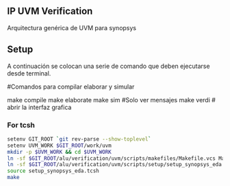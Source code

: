 ## IP UVM Verification

Arquitectura genérica de UVM para synopsys

## Setup 

A continuación se colocan una serie de comando que deben ejecutarse desde terminal.


#Comandos para compilar elaborar y simular


make compile
make elaborate
make sim  #Solo ver mensajes
make verdi  # abrir la interfaz grafica
### For tcsh

```bash
setenv GIT_ROOT `git rev-parse --show-toplevel`
setenv UVM_WORK $GIT_ROOT/work/uvm
mkdir -p $UVM_WORK && cd $UVM_WORK
ln -sf $GIT_ROOT/alu/verification/uvm/scripts/makefiles/Makefile.vcs Makefile
ln -sf $GIT_ROOT/alu/verification/uvm/scripts/setup/setup_synopsys_eda.tcsh
source setup_synopsys_eda.tcsh
make
